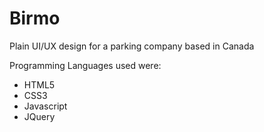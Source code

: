 <!DOCTYPE html>
<html lang="en">
	<body>
		<h1>Birmo</h1>
		<p>Plain UI/UX design for a parking company based in Canada</p>
    <p>Programming Languages used were: </p>
    <ul>
			<li>HTML5</li>
      <li>CSS3</li>
      <li>Javascript</li>
      <li>JQuery</li>
		</ul>
		</body>
</html>
